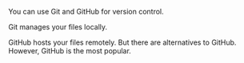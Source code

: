 You can use Git and GitHub for version control.

Git manages your files locally.

GitHub hosts your files remotely. But there are alternatives to GitHub. However, GitHub is the most popular.
